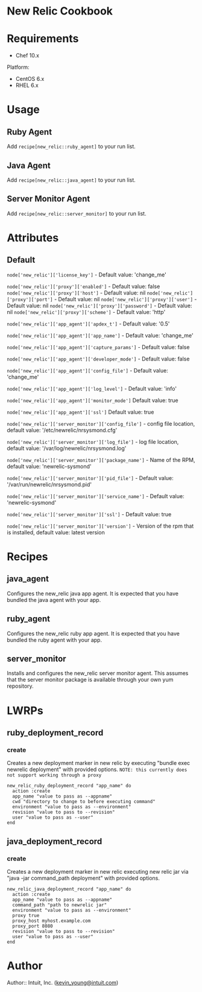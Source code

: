 # New Relic Cookbook

# Requirements
* Chef 10.x

Platform:
* CentOS 6.x
* RHEL 6.x

# Usage
## Ruby Agent
Add `recipe[new_relic::ruby_agent]` to your run list.

## Java Agent
Add `recipe[new_relic::java_agent]` to your run list.

## Server Monitor Agent
Add `recipe[new_relic::server_monitor]` to your run list.

# Attributes
## Default
`node['new_relic']['license_key']` - Default value: 'change_me'

`node['new_relic']['proxy']['enabled']` - Default value: false
`node['new_relic']['proxy']['host']` - Default value: nil
`node['new_relic']['proxy']['port']` - Default value: nil
`node['new_relic']['proxy']['user']` - Default value: nil
`node['new_relic']['proxy']['password']` - Default value: nil
`node['new_relic']['proxy']['scheme']` - Default value: 'http'

`node['new_relic']['app_agent']['apdex_t']` - Default value: '0.5'

`node['new_relic']['app_agent']['app_name']` - Default value: 'change_me'

`node['new_relic']['app_agent']['capture_params']` - Default value: false

`node['new_relic']['app_agent']['developer_mode']` - Default value: false

`node['new_relic']['app_agent']['config_file']` - Default value: 'change_me'

`node['new_relic']['app_agent']['log_level']` - Default value: 'info'

`node['new_relic']['app_agent']['monitor_mode']`   Default value: true

`node['new_relic']['app_agent']['ssl']` Default value: true

`node['new_relic']['server_monitor']['config_file']` - config file location, default value: '/etc/newrelic/nrsysmond.cfg'

`node['new_relic']['server_monitor']['log_file']` - log file location, default value: '/var/log/newrelic/nrsysmond.log'

`node['new_relic']['server_monitor']['package_name']` - Name of the RPM, default value: 'newrelic-sysmond'

`node['new_relic']['server_monitor']['pid_file']` - Default value: '/var/run/newrelic/nrsysmond.pid'

`node['new_relic']['server_monitor']['service_name']` - Default value: 'newrelic-sysmond'

`node['new_relic']['server_monitor']['ssl']` - Default value: true

`node['new_relic']['server_monitor']['version']` - Version of the rpm that is installed, default value: latest version

# Recipes
## java_agent
Configures the new_relic java app agent. It is expected that you have bundled
the java agent with your app.

## ruby_agent
Configures the new_relic ruby app agent. It is expected that you have bundled
the ruby agent with your app.

## server_monitor
Installs and configures the new_relic server monitor agent. This assumes that
the server monitor package is available through your own yum repository.


# LWRPs
## ruby_deployment_record
### create
Creates a new deployment marker in new relic by executing "bundle exec newrelic deployment" with provided options. ```NOTE: this currently does not support
working through a proxy```

    new_relic_ruby_deployment_record "app_name" do
      action :create
      app_name "value to pass as --appname"
      cwd "directory to change to before executing command"
      environment "value to pass as --environment"
      revision "value to pass to --revision"
      user "value to pass as --user"
    end

## java_deployment_record
### create
Creates a new deployment marker in new relic executing new relic jar via "java -jar command_path deployment" with provided options.

    new_relic_java_deployment_record "app_name" do
      action :create
      app_name "value to pass as --appname"
      command_path "path to newrelic jar"
      environment "value to pass as --environment"
      proxy true
      proxy_host myhost.example.com
      proxy_port 8080
      revision "value to pass to --revision"
      user "value to pass as --user"
    end

# Author

Author:: Intuit, Inc. (<kevin_young@intuit.com>)
